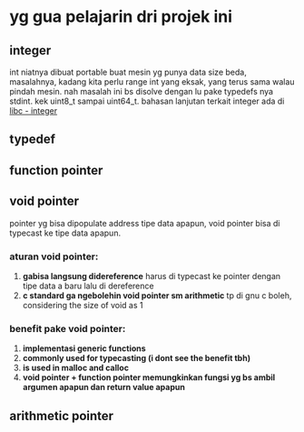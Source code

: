 # yg gua pelajarin dri projek ini

## integer
int niatnya dibuat portable buat mesin yg punya data size beda, masalahnya, kadang kita perlu range int yang eksak, yang terus sama walau pindah mesin. nah masalah ini bs disolve dengan lu pake typedefs nya stdint. kek uint8_t sampai uint64_t. bahasan lanjutan terkait integer ada di [libc - integer](https://www.gnu.org/software/libc/manual/html_node/Integers.html)

## typedef

## function pointer

## void pointer
pointer yg bisa dipopulate address tipe data apapun, void pointer bisa di typecast ke tipe data apapun.

### aturan void pointer:
  1. **gabisa langsung didereference**
      harus di typecast ke pointer dengan tipe data a baru lalu di dereference
  2. **c standard ga ngebolehin void pointer sm arithmetic**
      tp di gnu c boleh, considering the size of void as 1

### benefit pake void pointer:
  1. **implementasi generic functions**
  2. **commonly used for typecasting (i dont see the benefit tbh)**
  3. **is used in malloc and calloc**
  4. **void pointer + function pointer memungkinkan fungsi yg bs ambil argumen apapun dan return value apapun**

## arithmetic pointer

